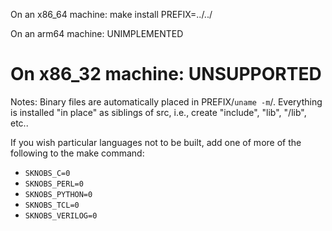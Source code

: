 
On an x86_64 machine:
make install PREFIX=../../

On an arm64 machine: UNIMPLEMENTED

# On x86_32 machine: UNSUPPORTED

Notes: 
Binary files are automatically placed in PREFIX/`uname -m`/. Everything is installed "in place" as siblings of src,
i.e., create "include", "lib", "<mach>/lib", etc..

If you wish particular languages not to be built, add one of more of the following to the make command:
* `SKNOBS_C=0`
* `SKNOBS_PERL=0`
* `SKNOBS_PYTHON=0`
* `SKNOBS_TCL=0`
* `SKNOBS_VERILOG=0`

